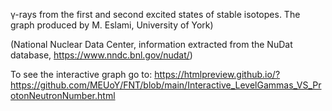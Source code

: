 γ-rays from the first and second excited states of stable isotopes.
The graph produced by M. Eslami, University of York)

(National Nuclear Data Center, information extracted from the NuDat database, https://www.nndc.bnl.gov/nudat/) 

To see the interactive graph go to:
https://htmlpreview.github.io/?https://github.com/MEUoY/FNT/blob/main/Interactive_LevelGammas_VS_ProtonNeutronNumber.html
